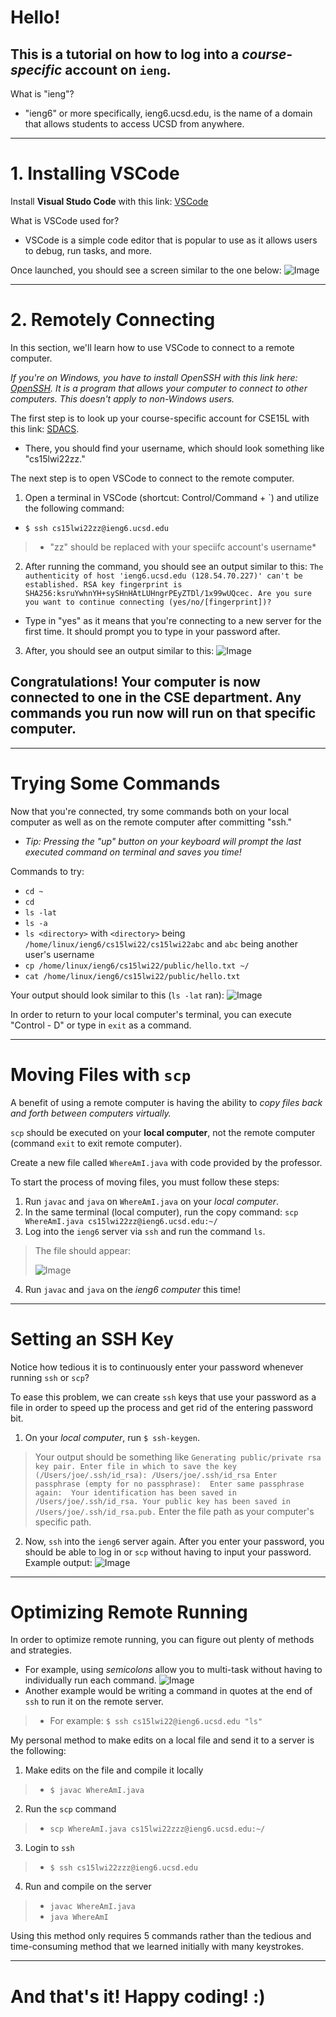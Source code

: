 # Hello!
## This is a tutorial on how to log into a *course-specific* account on `ieng`.

What is "ieng"?
* "ieng6" or more specifically, ieng6.ucsd.edu, is the name of a domain that allows students to access UCSD from anywhere. 

 ---

# **1. Installing VSCode**
Install **Visual Studo Code** with this link: [VSCode](https://code.visualstudio.com/)

What is VSCode used for?
* VSCode is a simple code editor that is popular to use as it allows users to debug, run tasks, and more.

Once launched, you should see a screen similar to the one below:
![Image](VSCOpen.png)

---
# **2. Remotely Connecting**
In this section, we'll learn how to use VSCode to connect to a remote computer.

*If you're on Windows, you have to install OpenSSH with this link here: [OpenSSH](https://docs.microsoft.com/en-us/windows-server/administration/openssh/openssh_install_firstuse). It is a program that allows your computer to connect to other computers. This doesn't apply to non-Windows users.*

The first step is to look up your course-specific account for CSE15L with this link: [SDACS](https://sdacs.ucsd.edu/~icc/index.php).
* There, you should find your username, which should look something like "cs15lwi22zz."

The next step is to open VSCode to connect to the remote computer.

1. Open a terminal in VSCode (shortcut: Control/Command + `) and utilize the following command:

* `$ ssh cs15lwi22zz@ieng6.ucsd.edu`
>* "zz" should be replaced with your speciifc account's username*

2. After running the command, you should see an output similar to this: ```The authenticity of host 'ieng6.ucsd.edu (128.54.70.227)' can't be established.
RSA key fingerprint is SHA256:ksruYwhnYH+sySHnHAtLUHngrPEyZTDl/1x99wUQcec.
Are you sure you want to continue connecting (yes/no/[fingerprint])? ```
* Type in "yes" as it means that you're connecting to a new server for the first time. It should prompt you to type in your password after.

3. After, you should see an output similar to this:
![Image](SSH.png)

## **Congratulations! Your computer is now connected to one in the CSE department. Any commands you run now will run on that specific computer.**

---
# **Trying Some Commands**
Now that you're connected, try some commands both on your local computer as well as on the remote computer after committing "ssh." 
* *Tip: Pressing the "up" button on your keyboard will prompt the last executed command on terminal and saves you time!*

Commands to try:
* `cd ~`
* `cd`
* `ls -lat`
* `ls -a`
* `ls <directory>` with `<directory>` being `/home/linux/ieng6/cs15lwi22/cs15lwi22abc` and `abc` being another user's username
* `cp /home/linux/ieng6/cs15lwi22/public/hello.txt ~/`
* `cat /home/linux/ieng6/cs15lwi22/public/hello.txt`

Your output should look similar to this (`ls -lat` ran):
![Image](ls-lat.png)

In order to return to your local computer's terminal, you can execute "Control - D" or type in `exit` as a command.

---
# **Moving Files with `scp`**
A benefit of using a remote computer is having the ability to *copy files back and forth between computers virtually.*

`scp` should be executed on your **local computer**, not the remote computer (command `exit` to exit remote computer).

Create a new file called `WhereAmI.java` with code provided by the professor.

To start the process of moving files, you must follow these steps:
1. Run `javac` and `java` on `WhereAmI.java` on your *local computer*.
2. In the same terminal (local computer), run the copy command: `scp WhereAmI.java cs15lwi22zz@ieng6.ucsd.edu:~/`
3. Log into the `ieng6` server via `ssh` and run the command `ls`.
> The file should appear:
> 
> ![Image](whereami.png)
4. Run `javac` and `java` on the *ieng6 computer* this time!

---
# **Setting an SSH Key**
Notice how tedious it is to continuously enter your password whenever running `ssh` or `scp`?

To ease this problem, we can create `ssh` keys that use your password as a file in order to speed up the process and get rid of the entering password bit.

1. On your *local computer*, run `$ ssh-keygen`.
> Your output should be something like ```Generating public/private rsa key pair.
Enter file in which to save the key (/Users/joe/.ssh/id_rsa): /Users/joe/.ssh/id_rsa
Enter passphrase (empty for no passphrase): 
Enter same passphrase again: 
Your identification has been saved in /Users/joe/.ssh/id_rsa.
Your public key has been saved in /Users/joe/.ssh/id_rsa.pub.``` Enter the file path as your computer's specific path.
2. Now, `ssh` into the `ieng6` server again. After you enter your password, you should be able to log in or `scp` without having to input your password.
Example output:
![Image](pass.png)

---
# **Optimizing Remote Running**

In order to optimize remote running, you can figure out plenty of methods and strategies. 
* For example, using *semicolons* allow you to multi-task without having to individually run each command.
![Image](cp.png)
* Another example would be writing a command in quotes at the end of `ssh` to run it on the remote server.
>* For example: `$ ssh cs15lwi22@ieng6.ucsd.edu "ls"`

My personal method to make edits on a local file and send it to a server is the following:
1. Make edits on the file and compile it locally 
>* `$ javac WhereAmI.java`
2. Run the `scp` command
>* `scp WhereAmI.java cs15lwi22zzz@ieng6.ucsd.edu:~/`
3. Login to `ssh`
>* `$ ssh cs15lwi22zzz@ieng6.ucsd.edu`
4. Run and compile on the server
>* `javac WhereAmI.java`
>* `java WhereAmI`


Using this method only requires 5 commands rather than the tedious and time-consuming method that we learned initially with many keystrokes.

---


# **And that's it! Happy coding! :)**